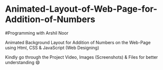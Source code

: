 # Animated-Layout-of-Web-Page-for-Addition-of-Numbers

#Programming with Arshil Noor

Animated Background Layout for Addition of Numbers on the Web-Page using Html, CSS &amp; JavaScript (Web Designing)

Kindly go through the Project Video, Images (Screenshots) & Files for better understanding 😄
